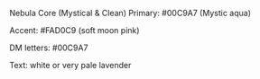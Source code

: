 Nebula Core (Mystical & Clean)
Primary: #00C9A7 (Mystic aqua)

Accent: #FAD0C9 (soft moon pink)

DM letters: #00C9A7

Text: white or very pale lavender